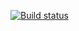 [![Build status](https://ci.appveyor.com/api/projects/status/cjk2nlc12187vb19/branch/master?svg=true)](https://ci.appveyor.com/project/AlexeySuchkov/qa-testmode/branch/master)